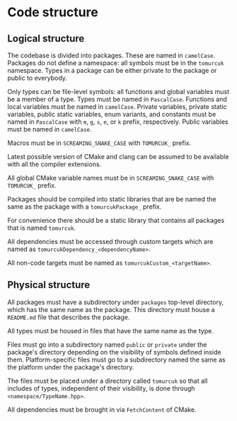 # Code structure

## Logical structure

The codebase is divided into packages. These are named in `camelCase`. Packages
do not define a namespace: all symbols must be in the `tomurcuk` namespace.
Types in a package can be either private to the package or public to everybody.

Only types can be file-level symbols: all functions and global variables must be
a member of a type. Types must be named in `PascalCase`. Functions and local
variables must be named in `camelCase`. Private variables, private static
variables, public static variables, enum variants, and constants must be named
in `PascalCase` with `m`, `g`, `s`, `e`, or `k` prefix, respectively. Public
variables must be named in `camelCase`.

Macros must be in `SCREAMING_SNAKE_CASE` with `TOMURCUK_` prefix.

Latest possible version of CMake and clang can be assumed to be available with
all the compiler extensions.

All global CMake variable names must be in `SCREAMING_SNAKE_CASE` with
`TOMURCUK_` prefix.

Packages should be compiled into static libraries that are be named the same as
the package with a `tomurcukPackage_` prefix.

For convenience there should be a static library that contains all packages that
is named `tomurcuk`.

All dependencies must be accessed through custom targets which are named as
`tomurcukDependency_<dependencyName>`.

All non-code targets must be named as `tomurcukCustom_<targetName>`.

## Physical structure

All packages must have a subdirectory under `packages` top-level directory,
which has the same name as the package. This directory must house a `README.md`
file that describes the package.

All types must be housed in files that have the same name as the type.

Files must go into a subdirectory named `public` or `private` under the
package's directory depending on the visibility of symbols defined inside them.
Platform-specific files must go to a subdirectory named the same as the platform
under the package's directory.

The files must be placed under a directory called `tomurcuk` so that all
includes of types, independent of their visibility, is done through
`<namespace/TypeName.hpp>`.

All dependencies must be brought in via `FetchContent` of CMake.
